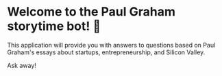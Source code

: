 # Welcome to the Paul Graham storytime bot! 🚀

This application will provide you with answers to questions based on Paul Graham's essays about startups, entrepreneurship, and Silicon Valley.

Ask away!